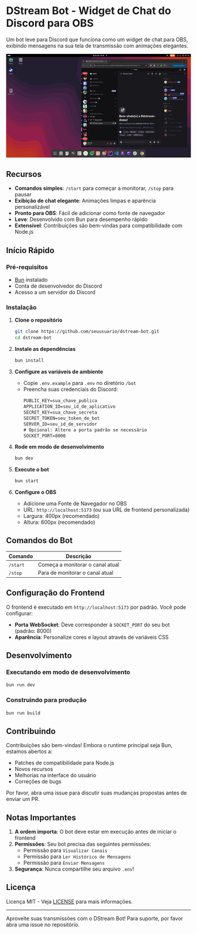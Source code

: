 # DStream Bot - Widget de Chat do Discord para OBS

Um bot leve para Discord que funciona como um widget de chat para OBS, exibindo mensagens na sua tela de transmissão com animações elegantes.

![image](assets/demo.gif)

## Recursos

-   **Comandos simples**: `/start` para começar a monitorar, `/stop` para pausar
-   **Exibição de chat elegante**: Animações limpas e aparência personalizável
-   **Pronto para OBS**: Fácil de adicionar como fonte de navegador
-   **Leve**: Desenvolvido com Bun para desempenho rápido
-   **Extensível**: Contribuições são bem-vindas para compatibilidade com Node.js

## Início Rápido

### Pré-requisitos

-   [Bun](https://bun.sh/) instalado
-   Conta de desenvolvedor do Discord
-   Acesso a um servidor do Discord

### Instalação

1. **Clone o repositório**

    ```bash
    git clone https://github.com/seuusuario/dstream-bot.git
    cd dstream-bot
    ```

2. **Instale as dependências**

    ```bash
    bun install
    ```

3. **Configure as variáveis de ambiente**

    - Copie `.env.example` para `.env` no diretório `/bot`
    - Preencha suas credenciais do Discord:
        ```env
        PUBLIC_KEY=sua_chave_publica
        APPLICATION_ID=seu_id_de_aplicativo
        SECRET_KEY=sua_chave_secreta
        SECRET_TOKEN=seu_token_de_bot
        SERVER_ID=seu_id_de_servidor
        # Opcional: Altere a porta padrão se necessário
        SOCKET_PORT=8000
        ```

4. **Rode em modo de desenvolvimento**

    ```bash
    bun dev
    ```

5. **Execute o bot**

    ```bash
    bun start
    ```

6. **Configure o OBS**
    - Adicione uma Fonte de Navegador no OBS
    - URL: `http://localhost:5173` (ou sua URL de frontend personalizada)
    - Largura: 400px (recomendado)
    - Altura: 600px (recomendado)

## Comandos do Bot

| Comando  | Descrição                        |
| -------- | -------------------------------- |
| `/start` | Começa a monitorar o canal atual |
| `/stop`  | Para de monitorar o canal atual  |

## Configuração do Frontend

O frontend é executado em `http://localhost:5173` por padrão. Você pode configurar:

-   **Porta WebSocket**: Deve corresponder à `SOCKET_PORT` do seu bot (padrão: 8000)
-   **Aparência**: Personalize cores e layout através de variáveis CSS

## Desenvolvimento

### Executando em modo de desenvolvimento

```bash
bun run dev
```

### Construindo para produção

```bash
bun run build
```

## Contribuindo

Contribuições são bem-vindas! Embora o runtime principal seja Bun, estamos abertos a:

-   Patches de compatibilidade para Node.js
-   Novos recursos
-   Melhorias na interface do usuário
-   Correções de bugs

Por favor, abra uma issue para discutir suas mudanças propostas antes de enviar um PR.

## Notas Importantes

1. **A ordem importa**: O bot deve estar em execução antes de iniciar o frontend
2. **Permissões**: Seu bot precisa das seguintes permissões:
    - Permissão para `Visualizar Canais`
    - Permissão para `Ler Histórico de Mensagens`
    - Permissão para `Enviar Mensagens`
3. **Segurança**: Nunca compartilhe seu arquivo `.env`!

## Licença

Licença MIT - Veja [LICENSE](LICENSE) para mais informações.

---

Aproveite suas transmissões com o DStream Bot! Para suporte, por favor abra uma issue no repositório.
